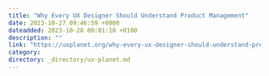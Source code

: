 ```yaml
---
title: "Why Every UX Designer Should Understand Product Management"
date: 2023-10-27 09:46:59 +0000
dateadded: 2023-10-28 00:01:10 +0100
description: ""
link: "https://uxplanet.org/why-every-ux-designer-should-understand-product-management-0a2d6bd9e6b6?source=rss----819cc2aaeee0---4"
category:
directory: _directory/ux-planet.md
---
```

